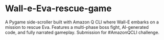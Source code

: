 # Wall-e-Eva-rescue-game
 A Pygame side-scroller built with Amazon Q CLI where Wall-E embarks on a mission to rescue Eva. Features a multi-phase boss fight, AI-generated code, and fully narrated gameplay. Submission for #AmazonQCLI challenge.
